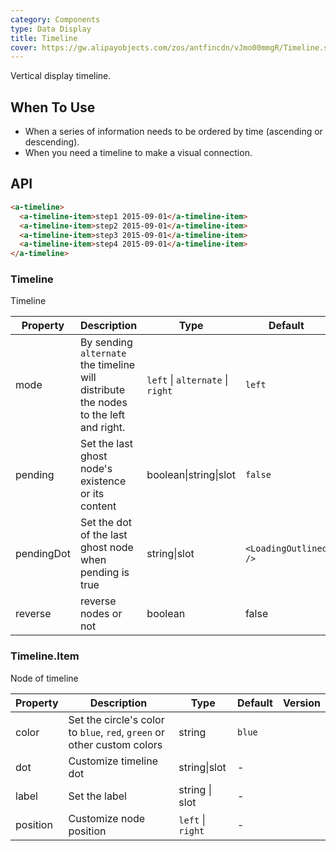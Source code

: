 ```yaml
---
category: Components
type: Data Display
title: Timeline
cover: https://gw.alipayobjects.com/zos/antfincdn/vJmo00mmgR/Timeline.svg
---
```


Vertical display timeline.

## When To Use

- When a series of information needs to be ordered by time (ascending or descending).
- When you need a timeline to make a visual connection.

## API

```html
<a-timeline>
  <a-timeline-item>step1 2015-09-01</a-timeline-item>
  <a-timeline-item>step2 2015-09-01</a-timeline-item>
  <a-timeline-item>step3 2015-09-01</a-timeline-item>
  <a-timeline-item>step4 2015-09-01</a-timeline-item>
</a-timeline>
```

### Timeline

Timeline

| Property | Description | Type | Default |
| --- | --- | --- | --- |
| mode | By sending `alternate` the timeline will distribute the nodes to the left and right. | `left` \| `alternate` \| `right` | `left` |
| pending | Set the last ghost node's existence or its content | boolean\|string\|slot | `false` |
| pendingDot | Set the dot of the last ghost node when pending is true | string\|slot | `<LoadingOutlined />` |
| reverse | reverse nodes or not | boolean | false |

### Timeline.Item

Node of timeline

| Property | Description | Type | Default | Version |
| --- | --- | --- | --- | --- |
| color | Set the circle's color to `blue`, `red`, `green` or other custom colors | string | `blue` |  |
| dot | Customize timeline dot | string\|slot | - |  |
| label | Set the label | string \| slot | - |  |
| position | Customize node position | `left` \| `right` | - |  |
